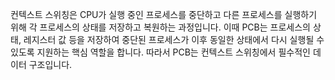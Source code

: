 
컨텍스트 스위칭은 CPU가 실행 중인 프로세스를 중단하고 다른 프로세스를 실행하기 위해 각 프로세스의 상태를 저장하고 복원하는 과정입니다. 이때 PCB는 프로세스의 상태, 레지스터 값 등을 저장하여 중단된 프로세스가 이후 동일한 상태에서 다시 실행될 수 있도록 지원하는 핵심 역할을 합니다. 따라서 PCB는 컨텍스트 스위칭에서 필수적인 데이터 구조입니다.
